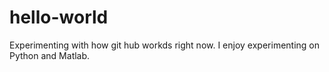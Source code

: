 # hello-world
Experimenting with how git hub workds right now.
I enjoy experimenting on Python and Matlab.
